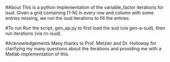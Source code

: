 #About
This is a python implementation of the variable_factor iterations for isud. Given a grid containing [1-N] in every row and column with some entries missing, we run the isud iterations to fill the entries.     

#To run
Run the script, gen_ap.py to first load the sud (via gen-a-sud), then run iterations (via rn-isud). 

#Acknowledgements
Many thanks to Prof. Metzler and Dr. Holloway for clarifying my many questions about the iterations and providing me with a Matlab implementation of this.
